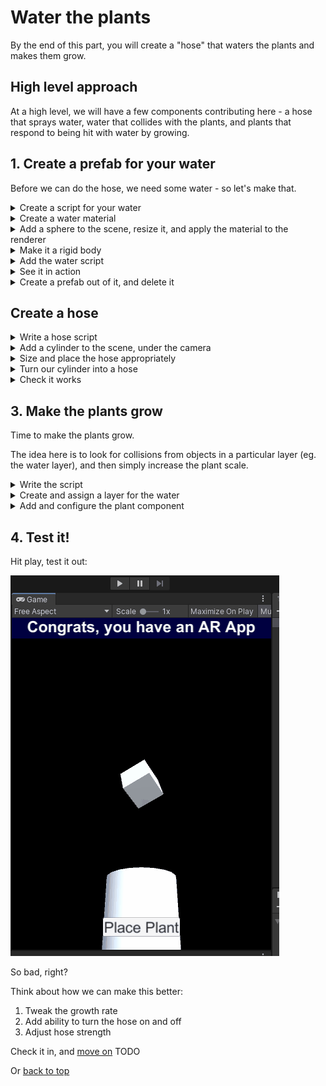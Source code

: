 # Water the plants

By the end of this part, you will create a "hose" that waters the plants and makes them grow.

## High level approach

At a high level, we will have a few components contributing here - a hose that sprays water, water that collides with the plants, and plants that respond to being hit with water by growing.

## 1. Create a prefab for your water

Before we can do the hose, we need some water - so let's make that.

<details>
    <summary>Create a script for your water</summary>

```cs
public class Water : MonoBehaviour
{
    [SerializeField] float maxLifetime = 2;
    
    void Start()
    {
        StartCoroutine(PrepareToDie());
    }

    private IEnumerator PrepareToDie()
    {
        yield return new WaitForSeconds(maxLifetime);
        
        Destroy(gameObject);
    }

    private void OnCollisionEnter(Collision other)
    {
        Destroy(gameObject);
    }
}
```

Hopefully a pretty straight forward script - when it starts, it starts a little coroutine that makes it die after a few seconds.  In practice, this is so it doesn't clog up our scene with objects that are hundreds of metres below you (due to gravity).

Additionally, it inputs some collision logic - if it collides with something, we kill it.  No fancy VFX here!

</details>

<details>
    <summary>Create a water material</summary>

A `material` described how a `mesh` should render - what kind of shader to use, and any properties for that shader (eg. color).  When we imported the plant, it included a material - in this case, we're using a primitive object for water - a sphere - so we have to make our own material and set the colour

![Create Water Material](img/create-water-material.gif)

We've only done basic material changes here - it defaults to the standard shader, we just changed the colour property.

In practice, you'll want to use a simpler shader (under `Mobile`, for example) and choose good effects.  But hey, we're developers, not artists.

</details>

<details>
    <summary>Add a sphere to the scene, resize it, and apply the material to the renderer</summary>

This will become our water prefab - so size it the same as water.

![Create Water object](img/create-water-object.gif)

Note this primitive comes with a Mesh Filter (what we're rendering), a mesh renderer (what renders it), and a mesh collider (smashes it into other things).

This animation has made it 2cm radius - choose what works for you though. Designing.

</details>

<details>
    <summary>Make it a rigid body</summary>

What's a rigid body? Basically, it applies physics to an object - specifically rigid body physics (it does not deform, just bounces and slides).

This is done by adding the rigid body component and that's it!

![Create Water Rigidbody](img/create-water-rigid-body.gif)

Note in this case, the rigid body is 1kg heavy.  This doesn't matter, since we're not really colliding it with other things - but nice to know!

</details>

<details>
<summary>Add the water script</summary>

Aaaaand last thing, your previously created water script.

![Add Water Script](img/add-water-script.gif)

</details>

<details>
    <summary>See it in action</summary>

Move your scene view to a good spot and hit play. It should fall and disappear in 2 seconds.

![Test it](img/test-water.gif)

If you're feeling adventurous, add a Plane below it - it should disappear upon collision.

</details>


<details>
    <summary>Create a prefab out of it, and delete it</summary>

![Create Water Prefab](img/create-water-prefab.gif)

</details>

## Create a hose

<details>
<summary>Write a hose script</summary>

Alright, we want a hose now to squirt out the water.

Code time!

```cs
public class Hose : MonoBehaviour
{
    [SerializeField] float emissionRate = 10f;
    
    [SerializeField] GameObject waterDrop;
    [SerializeField] float hoseSpeed = 5;

    void Update()
    {
        if (waterDrop == null)
            return;
        
        if (Random.value < emissionRate * Time.deltaTime)
        {
            SpawnADrop();
        }
    }

    private void SpawnADrop()
    {
        var obj = Instantiate(waterDrop, transform.position, Quaternion.identity);
        var rigidBody = obj.GetComponent<Rigidbody>();
        rigidBody.velocity = (transform.up + Random.onUnitSphere*0.1f) * hoseSpeed;
    }
}
```

So you will be sick of seeing code like this - timings, spawning, and a little vector math.  Let's go through it!

```cs
if (waterDrop == null)
    return;
```

Helpful if you want to be defensive - this bit ensures the hose won't do anything if you haven't specified what it squirts.

```cs
if (Random.value < emissionRate * Time.deltaTime)
{
    SpawnADrop();
}
```

The emission rate is in "drops per second" - but to make it more interesting, we use some random logic.

`Random.value` spits out a value between 0 and 1 (why it's a property and not a method, I have no idea) - so this basically says for each frame, there's a chance of emitting based on the emission rate.

```cs
var obj = Instantiate(waterDrop, transform.position, Quaternion.identity);
```

Creates a new instance of the game object - much like the plant.  In this case though, we won't be anchoring it.
```

```cs
var rigidBody = obj.GetComponent<Rigidbody>();
rigidBody.velocity = (transform.up + Random.onUnitSphere*0.1f) * hoseSpeed;
```

We want to make the water come out at speed, not just fall down straight away - so we set the velocity on the rigid body.  

In this case, we want the water to go "up" relative to the hose.  We also add some random variation here to make it more hosey/interesting.

Importantly, we don't make these water drops go "under" the hose - the transforms will be all messed up.  After the hose spits out some water, the water should be _independent_ of the hose.
</details>

<details>
<summary>Add a cylinder to the scene, under the camera</summary>

This will be the nozzle of the hose - our phone!

![Create hose object](img/create-hose-cylinder.gif)

</details>

<details>
    <summary>Size and place the hose appropriately</summary>

So umm, that's not right.  Let's right-size it:

![Size the cylinder](img/place-cylinder.gif)

</details>

<details>
    <summary>Turn our cylinder into a hose</summary>

Let's turn this cylinder into a hose now.  Rename it, remove the collider (we don't want it messing with our water), and add and populate the hose script.

![Make cylinder a hose](img/make-cylinder-a-hose.gif)

</details>

<details>
    <summary>Check it works</summary>

Hit play. With a bit of luck, you'll have something like this, but without the gif artifacts.

![Hose working](img/test-hose.gif)

Feel free to tweak the rates, randomness etc. to your liking - and don't be afraid to go back to your water prefab and make it better.

A few things:

* We can be much more fancy with our water prefab to get better results - try adding a particle system to the water prefab that spreads out blue particles in a sphere, for example
* Note all the water being created and destroyed in the scene - often this is a performance problem, but that's a more advanced topic that we'll leave for now.  TL;DR - we should consider an object pool instead.

</details>

## 3. Make the plants grow

Time to make the plants grow.

The idea here is to look for collisions from objects in a particular layer (eg. the water layer), and then simply increase the plant scale.

<details>
    <summary>Write the script</summary>

Same deal - create a script, call it plant, here's the contents:

```cs
public class Plant : MonoBehaviour
{
    [SerializeField] LayerMask growthSource;
    [SerializeField] float growthRate = 0.01f;
    [SerializeField] float maxScale = 2f;

    private Vector3 initialScale;
    private float scaleMultiplier;

    void Start()
    {
        initialScale = transform.localScale;
        scaleMultiplier = 1;
    }

    private void OnCollisionEnter(Collision other)
    {
        if ((other.gameObject.layer & growthSource) == growthSource)
            return;

        scaleMultiplier += growthRate;

        if (scaleMultiplier > maxScale)
        {
            enabled = false;
            scaleMultiplier = maxScale;
        }

        transform.localScale = initialScale * scaleMultiplier;
    }
}
```

</details>

<details>
    <summary>Create and assign a layer for the water</summary>

![Add Growth Source Layer](img/add-growth-source-layer.gif)

</details>

<details>
    <summary>Add and configure the plant component</summary>

![Add Plant Component](img/add-plant-component.gif)

</details>

## 4. Test it!

Hit play, test it out:

![Test Plant Growth](img/test-plant-growth.gif)

So bad, right?

Think about how we can make this better:

1. Tweak the growth rate
2. Add ability to turn the hose on and off
3. Adjust hose strength

Check it in, and [move on](2-water-plants.md) TODO

Or [back to top](README.md)
